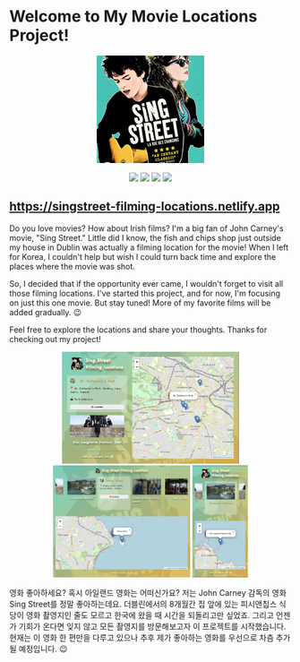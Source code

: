 # Welcome to My Movie Locations Project!

<p align='center'>
<img src="img/android-icon-192x192.png">
</p>

<p align='center' width='100%'>
<img src='https://upload.wikimedia.org/wikipedia/commons/thumb/6/61/HTML5_logo_and_wordmark.svg/1024px-HTML5_logo_and_wordmark.svg.png?20170517184425' height='30px'>
<img src="https://upload.wikimedia.org/wikipedia/commons/thumb/9/96/Sass_Logo_Color.svg/1024px-Sass_Logo_Color.svg.png?20150315202757" height="30px">
<img src="https://upload.wikimedia.org/wikipedia/commons/6/6a/JavaScript-logo.png?20120221235433" height="30px">
<img src="https://upload.wikimedia.org/wikipedia/commons/thumb/1/13/Leaflet_logo.svg/1600px-Leaflet_logo.svg.png?20160918222632" height="30px">
</p>

## https://singstreet-filming-locations.netlify.app

Do you love movies? How about Irish films? I'm a big fan of John Carney's movie, "Sing Street." Little did I know, the fish and chips shop just outside my house in Dublin was actually a filming location for the movie! When I left for Korea, I couldn't help but wish I could turn back time and explore the places where the movie was shot.

So, I decided that if the opportunity ever came, I wouldn't forget to visit all those filming locations. I've started this project, and for now, I'm focusing on just this one movie. But stay tuned! More of my favorite films will be added gradually. 😉

Feel free to explore the locations and share your thoughts. Thanks for checking out my project!

<p align='center' width='100%'>
<img src='img/screenshot/imglarge.png' height='200px'>
<img src='img/screenshot/imgmedium.png' height='200px'>
<img src='img/screenshot/imgsmall.png' height='200px'>
</p>

영화 좋아하세요? 혹시 아일랜드 영화는 어떠신가요? 저는 John Carney 감독의 영화 Sing Street를 정말 좋아하는데요. 더블린에서의 8개월간 집 앞에 있는 피시앤칩스 식당이 영화 촬영지인 줄도 모르고 한국에 왔을 때 시간을 되돌리고만 싶었죠. 그리고 언젠가 기회가 온다면 잊지 않고 모든 촬영지를 방문해보고자 이 프로젝트를 시작했습니다. 현재는 이 영화 한 편만을 다루고 있으나 추후 제가 좋아하는 영화를 우선으로 차츰 추가될 예정입니다. 😉
